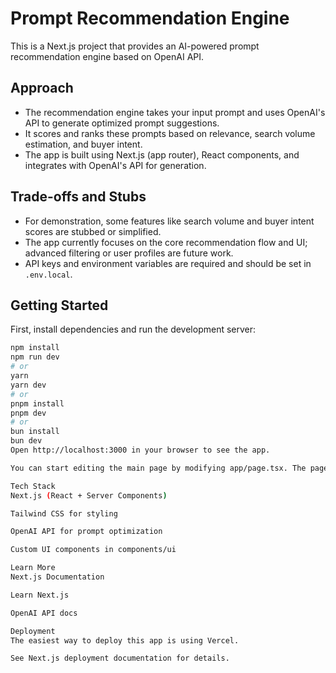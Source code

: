 # Prompt Recommendation Engine

This is a Next.js project that provides an AI-powered prompt recommendation engine based on OpenAI API.

## Approach

- The recommendation engine takes your input prompt and uses OpenAI's API to generate optimized prompt suggestions.
- It scores and ranks these prompts based on relevance, search volume estimation, and buyer intent.
- The app is built using Next.js (app router), React components, and integrates with OpenAI's API for generation.

## Trade-offs and Stubs

- For demonstration, some features like search volume and buyer intent scores are stubbed or simplified.
- The app currently focuses on the core recommendation flow and UI; advanced filtering or user profiles are future work.
- API keys and environment variables are required and should be set in `.env.local`.

## Getting Started

First, install dependencies and run the development server:

```bash
npm install
npm run dev
# or
yarn
yarn dev
# or
pnpm install
pnpm dev
# or
bun install
bun dev
Open http://localhost:3000 in your browser to see the app.

You can start editing the main page by modifying app/page.tsx. The page reloads automatically on changes.

Tech Stack
Next.js (React + Server Components)

Tailwind CSS for styling

OpenAI API for prompt optimization

Custom UI components in components/ui

Learn More
Next.js Documentation

Learn Next.js

OpenAI API docs

Deployment
The easiest way to deploy this app is using Vercel.

See Next.js deployment documentation for details.